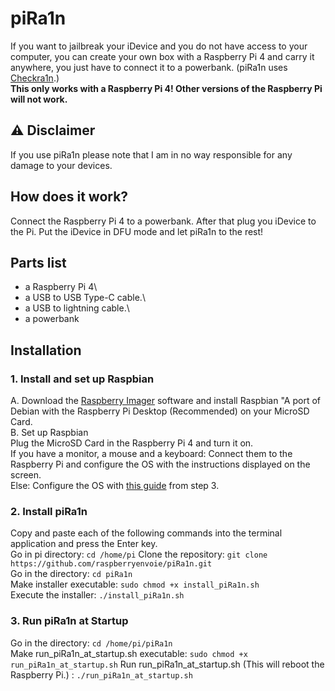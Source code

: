 # piRa1n
If you want to jailbreak your iDevice and you do not have access to your computer, you can create your own box with a Raspberry Pi 4 and carry it anywhere, you just have to connect it to a powerbank. (piRa1n uses [Checkra1n](https://checkra.in/).)\
**This only works with a Raspberry Pi 4! Other versions of the Raspberry Pi will not work.**

## ⚠️ Disclaimer
If you use piRa1n please note that I am in no way responsible for any damage to your devices.

## How does it work?
Connect the Raspberry Pi 4 to a powerbank. After that plug you iDevice to the Pi. Put the iDevice in DFU mode and let piRa1n to the rest!

## Parts list
- a Raspberry Pi 4\
- a USB to USB Type-C cable.\
- a USB to lightning cable.\
- a powerbank

## Installation 

### 1. Install and set up Raspbian
A. Download the [Raspberry Imager](https://www.raspberrypi.org/downloads/) software and install Raspbian "A port of Debian with the Raspberry Pi Desktop (Recommended) on your MicroSD Card.\
B. Set up Raspbian\
Plug the MicroSD Card in the Raspberry Pi 4 and turn it on.\
If you have a monitor, a mouse and a keyboard: Connect them to the Raspberry Pi and configure the OS with the instructions displayed on the screen.\
Else: Configure the OS with [this guide](https://hackernoon.com/raspberry-pi-headless-install-462ccabd75d0) from step 3.   

### 2. Install piRa1n
Copy and paste each of the following commands into the terminal application and press the Enter key.\
Go in pi directory: `cd /home/pi`
Clone the repository: `git clone https://github.com/raspberryenvoie/piRa1n.git`\
Go in the directory: `cd piRa1n`\
Make installer executable: `sudo chmod +x install_piRa1n.sh`\
Execute the installer: `./install_piRa1n.sh`

### 3. Run piRa1n at Startup
Go in the directory: `cd /home/pi/piRa1n`\
Make run_piRa1n_at_startup.sh executable: `sudo chmod +x run_piRa1n_at_startup.sh`
Run run_piRa1n_at_startup.sh (This will reboot the Raspberry Pi.) : `./run_piRa1n_at_startup.sh`

